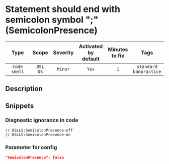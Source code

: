 # Statement should end with semicolon symbol ";" (SemicolonPresence)

| Type | Scope | Severity | Activated<br/>by default | Minutes<br/>to fix | Tags |
| :-: | :-: | :-: | :-: | :-: | :-: |
| `Code smell` | `BSL`<br/>`OS` | `Minor` | `Yes` | `1` | `standard`<br/>`badpractice` |

<!-- Блоки выше заполняются автоматически, не трогать -->
## Description

## Snippets

<!-- Блоки ниже заполняются автоматически, не трогать -->
### Diagnostic ignorance in code

```bsl
// BSLLS:SemicolonPresence-off
// BSLLS:SemicolonPresence-on
```

### Parameter for config

```json
"SemicolonPresence": false
```
